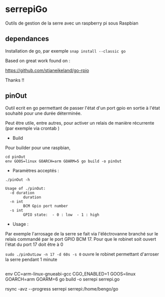 # serrepiGo
Outils de gestion de la serre avec un raspberry pi sous Raspbian

## dependances
Installation de go, par exemple
``
snap install --classic go
``

Based on great work found on :

https://github.com/stianeikeland/go-rpio

Thanks !!


## pinOut
Outil ecrit en go permettant de passer l'état d'un port gpio en sortie à l'état souhaité pour une durée déterminée.

Peut être utile, entre autres, pour activer un relais de manière récurrente (par exemple via crontab
) 

 * Build

Pour builder pour une raspbian, 

```
cd pinOut
env GOOS=linux GOARCH=arm GOARM=5 go build -o pinOut
```
 * Paramètres acceptés :
```
./pinOut -h

Usage of ./pinOut:
  -d duration
    	duration
  -n int
    	BCM Gpio port number
  -s int
    	GPIO state:  - 0 : low  - 1 : high

```
 * Usage :
 
 Par exemple l'arrosage de la serre se fait via l'éléctrovanne branché sur le relais commandé par le port GPIO BCM 17.
 Pour que le robinet soit ouvert l'état du port 17 doit être à 0
 
 ``
 sudo ./pinOutLow -n 17 -d 60s -s 0
 ``
 ouvre le robinet permettant d'arroser la serre pendant 1 minute
 

 ##
  env CC=arm-linux-gnueabi-gcc CGO_ENABLED=1 GOOS=linux GOARCH=arm GOARM=6 go build -o serrepi serrepi.go


  rsync -avz --progress serrepi serrepi:/home/bengo/go
